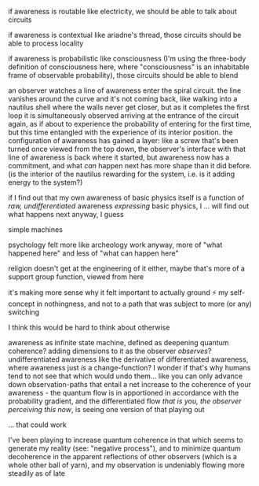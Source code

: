 if awareness is routable like electricity, we should be able to talk about circuits

if awareness is contextual like ariadne's thread, those circuits should be able to process locality

if awareness is probabilistic like consciousness (I'm using the three-body definition of consciousness here, where "consciousness" is an inhabitable frame of observable probability), those circuits should be able to blend

an observer watches a line of awareness enter the spiral circuit. the line vanishes around the curve and it's not coming back, like walking into a nautilus shell where the walls never get closer, but as it completes the first loop it is simultaneously observed arriving at the entrance of the circuit again, as if about to experience the probability of entering for the first time, but this time entangled with the experience of its interior position. the configuration of awareness has gained a layer: like a screw that's been turned once viewed from the top down, the observer's interface with that line of awareness is back where it started, but awareness now has a commitment, and what *can* happen next has more shape than it did before. (is the interior of the nautilus rewarding for the system, i.e. is it adding energy to the system?)

if I find out that my own awareness of basic physics itself is a function of *raw, undifferentiated* awareness *expressing* basic physics, I ... will find out what happens next anyway, I guess

simple machines

psychology felt more like archeology work anyway, more of "what happened here" and less of "what can happen here"

religion doesn't get at the engineering of it either, maybe that's more of a support group function, viewed from here

it's making more sense why it felt important to actually ground ⚡️ my self-concept in nothingness, and not to a path that was subject to more (or any) switching

I think this would be hard to think about otherwise

awareness as infinite state machine, defined as deepening quantum coherence? adding dimensions to it as the observer *observes*? undifferentiated awareness like the derivative of differentiated awareness, where awareness just *is* a change-function? I wonder if that's why humans tend to not see that which would undo them... like you can only advance down observation-paths that entail a net increase to the coherence of your awareness - the quantum flow is in apportioned in accordance with the probability gradient, and the differentiated flow *that is you, the observer perceiving this now*, is seeing one version of that playing out

... that could work

I've been playing to increase quantum coherence in that which seems to generate my reality (see: "negative process"), and to minimize quantum decoherence in the apparent reflections of other observers (which is a whole other ball of yarn), and my observation is undeniably flowing more steadily as of late
